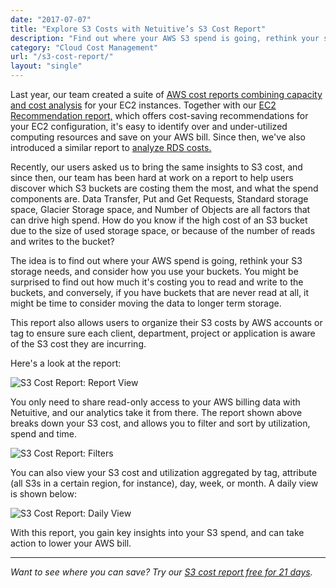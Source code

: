 ```yaml
---
date: "2017-07-07"
title: "Explore S3 Costs with Netuitive’s S3 Cost Report"
description: "Find out where your AWS S3 spend is going, rethink your storage needs, and consider how you use your buckets with Netuitive's new S3 Cost Report."
category: "Cloud Cost Management"
url: "/s3-cost-report/"
layout: "single"
---
```

Last year, our team created a suite of [AWS cost reports combining capacity and cost analysis](https://www.metricly.com/updated-ec2-cost-report) for your EC2 instances. Together with our [EC2 Recommendation report,](https://www.metricly.com/ec2-cost-analysis-recommendations) which offers cost-saving recommendations for your EC2 configuration, it's easy to identify over and under-utilized computing resources and save on your AWS bill. Since then, we've also introduced a similar report to [analyze RDS costs.](https://www.metricly.com/rds-cost-report)

Recently, our users asked us to bring the same insights to S3 cost, and since then, our team has been hard at work on a report to help users discover which S3 buckets are costing them the most, and what the spend components are. Data Transfer, Put and Get Requests, Standard storage space, Glacier Storage space, and Number of Objects are all factors that can drive high spend. How do you know if the high cost of an S3 bucket due to the size of used storage space, or because of the number of reads and writes to the bucket?

The idea is to find out where your AWS spend is going, rethink your S3 storage needs, and consider how you use your buckets. You might be surprised to find out how much it's costing you to read and write to the buckets, and conversely, if you have buckets that are never read at all, it might be time to consider moving the data to longer term storage.

This report also allows users to organize their S3 costs by AWS accounts or tag to ensure sure each client, department, project or application is aware of the S3 cost they are incurring.

Here's a look at the report:

![S3 Cost Report: Report View](https://www.metricly.com/wp-content/uploads/2017/07/S3-Report.png)

You only need to share read-only access to your AWS billing data with Netuitive, and our analytics take it from there. The report shown above breaks down your S3 cost, and allows you to filter and sort by utilization, spend and time.

![S3 Cost Report: Filters](https://www.metricly.com/wp-content/uploads/2017/07/S3Filters.png)

You can also view your S3 cost and utilization aggregated by tag, attribute (all S3s in a certain region, for instance), day, week, or month. A daily view is shown below:

![S3 Cost Report: Daily View](https://www.metricly.com/wp-content/uploads/2017/07/DailyS3Costs-1024x412.png)

With this report, you gain key insights into your S3 spend, and can take action to lower your AWS bill.

* * * * *

*Want to see where you can save? Try our [S3 cost report free for 21 days](http://app.netuitive.com/signup).*
